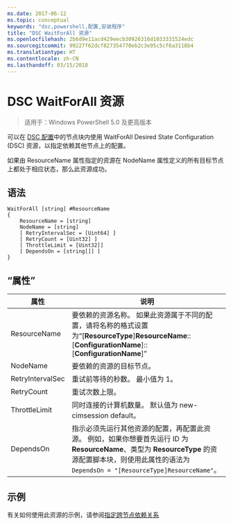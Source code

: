 ```yaml
---
ms.date: 2017-06-12
ms.topic: conceptual
keywords: "dsc,powershell,配置,安装程序"
title: "DSC WaitForAll 资源"
ms.openlocfilehash: 2b6d9e11acd429eecb30926316d1033331524edc
ms.sourcegitcommit: 99227f62dcf827354770eb2c3e95c5cf6a3118b4
ms.translationtype: HT
ms.contentlocale: zh-CN
ms.lasthandoff: 03/15/2018
---
```

# <a name="dsc-waitforall-resource"></a>DSC WaitForAll 资源

> 适用于：Windows PowerShell 5.0 及更高版本

可以在 [DSC 配置](configurations.md)中的节点块内使用 WaitForAll Desired State Configuration (DSC) 资源，以指定依赖其他节点上的配置。

如果由 ResourceName 属性指定的资源在 NodeName 属性定义的所有目标节点上都处于相应状态，那么此资源成功。


## <a name="syntax"></a>语法

```
WaitForAll [string] #ResourceName
{
    ResourceName = [string]
    NodeName = [string]
    [ RetryIntervalSec = [Uint64] ]
    [ RetryCount = [Uint32] ] 
    [ ThrottleLimit = [Uint32]]
    [ DependsOn = [string[]] ]
}
```

## <a name="properties"></a>“属性”

|  属性  |  说明   | 
|---|---| 
| ResourceName| 要依赖的资源名称。 如果此资源属于不同的配置，请将名称的格式设置为“[__ResourceType__]__ResourceName__::[__ConfigurationName__]::[__ConfigurationName__]”| 
| NodeName| 要依赖的资源的目标节点。| 
| RetryIntervalSec| 重试前等待的秒数。 最小值为 1。| 
| RetryCount| 重试次数上限。| 
| ThrottleLimit| 同时连接的计算机数量。 默认值为 new-cimsession default。| 
| DependsOn | 指示必须先运行其他资源的配置，再配置此资源。 例如，如果你想要首先运行 ID 为 __ResourceName__、类型为 __ResourceType__ 的资源配置脚本块，则使用此属性的语法为 `DependsOn = "[ResourceType]ResourceName"`。|


## <a name="example"></a>示例

有关如何使用此资源的示例，请参阅[指定跨节点依赖关系](crossNodeDependencies.md)

